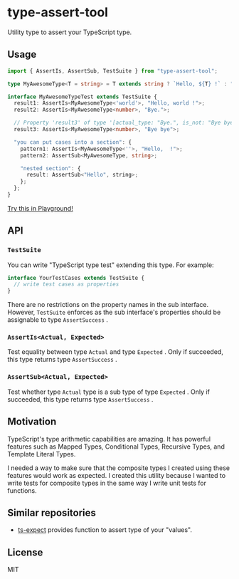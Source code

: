 # type-assert-tool

Utility type to assert your TypeScript type.

## Usage

```ts
import { AssertIs, AssertSub, TestSuite } from "type-assert-tool";

type MyAwesomeType<T = string> = T extends string ? `Hello, ${T} !` : "Bye.";

interface MyAwesomeTypeTest extends TestSuite {
  result1: AssertIs<MyAwesomeType<'world'>, "Hello, world !">;
  result2: AssertIs<MyAwesomeType<number>, "Bye.">;

  // Property 'result3' of type '[actual_type: "Bye.", is_not: "Bye bye"]' is not assignable to string index type 'AssertSuccess'.
  result3: AssertIs<MyAwesomeType<number>, "Bye bye">;

  "you can put cases into a section": {
    pattern1: AssertIs<MyAwesomeType<''>, "Hello,  !">;
    pattern2: AssertSub<MyAwesomeType, string>;

    "nested section": {
      result: AssertSub<"Hello", string>;
    };
  };
}
```

[Try this in Playground!](https://www.typescriptlang.org/play?#code/JYWwDg9gTgLgBAbzgQQM6oKawJKoDQrpYwDKArgEYEAqGqpZwMGcAvnAGZQQhwBEMAJ5gMAWgCGRWKJgQIAGz4BuAFAqhIuAFlByAO50eGasIwAeanAC8celGAA7AOYA+a3EsYAHswcATVFsYe2c4AH44AAMACQx5eQgCABIEanYAQki4AC5+ACFBDAA6ZTVHZigOcQBjFh19QxBjU1p6OG9fAI86BiYWBBU4OCg6MnkYAEZctEwcVDN6g1QjExEzAHI9aHk-dZcCPlj4xLgtqB24dL4XVSGR1DGYACZpqRhcBd0lldMzBzIQBQsPt8oUSjc1EMAPRQuAABW4Ilggjg63ujwAzOs4BAOHANCx1gBtGowMjieQAfQJuT4BWKfAIwFQlIcEBgtPpcAohT4AF1scy4Gz4JJUMAnA5xBR5CxZEEQk44I4-N58aZUTNiORqrV0OsioNhqNxhjXrN3vNFo1mmt-oDgQcuTyMNdVEa+IIIGQ4NVxA44GAyPA-ZhAuUIHBxLYMNUYMAIA4+LkBkMhmBxDAKg4poQLR9rcsmqtzOs9gcjgkCJc3Ub05nsy889rKJ8GkXbRgCHZHK53Wn+A4ehg-DG4wmkym62n0eNzS2KGZDnEEoyFb2IQPWLc2KpWEA)

## API

### `TestSuite`

You can write "TypeScript type test" extending this type. For example:

```ts
interface YourTestCases extends TestSuite {
  // write test cases as properties
}
```

There are no restrictions on the property names in the sub interface. However, `TestSuite` enforces as the sub interface's properties should be assignable to type `AssertSuccess` .

### `AssertIs<Actual, Expected>`
Test equality between type `Actual` and type `Expected` . Only if succeeded, this type returns type `AssertSuccess` .

### `AssertSub<Actual, Expected>`
Test whether type `Actual` type is a sub type of type `Expected` . Only if succeeded, this type returns type `AssertSuccess` .

## Motivation
TypeScript's type arithmetic capabilities are amazing. It has powerful features such as Mapped Types, Conditional Types, Recursive Types, and Template Literal Types.

I needed a way to make sure that the composite types I created using these features would work as expected. I created this utility because I wanted to write tests for composite types in the same way I write unit tests for functions.

## Similar repositories

- [ts-expect](https://github.com/TypeStrong/ts-expect) provides function to assert type of your "values".

## License
MIT
